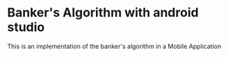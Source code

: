# Banker's Algorithm with android studio
This is an implementation of the banker's algorithm in a Mobile Application
